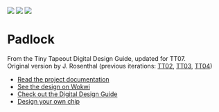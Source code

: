 ![](../../workflows/gds/badge.svg) ![](../../workflows/docs/badge.svg) ![](../../workflows/wokwi_test/badge.svg)

# Padlock

From the Tiny Tapeout Digital Design Guide, updated for TT07.<br>
Original version by J. Rosenthal
(previous iterations: [TT02](https://tinytapeout.com/runs/tt02/163/), [TT03](https://tinytapeout.com/runs/tt03/084), [TT04](https://tinytapeout.com/runs/tt03/087))

- [Read the project documentation](docs/info.md)
- [See the design on Wokwi](https://wokwi.com/projects/397142450561071105)
- [Check out the Digital Design Guide](https://tinytapeout.com/digital_design/design_padlock/)
- [Design your own chip](https://tinytapeout.com/)
